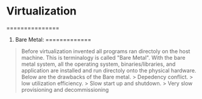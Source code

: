 # Virtualization
===============
1. Bare Metal:
=============
  > Before virtualization invented all programs ran directoly on the host machine.
  > This is terminalogy is called "Bare Metal".
  > With the bare metal system, all the operating system, binaries/libraries, and application are installed and run 
    directoly onto the physical hardware.
  > Below are the drawbacks of the Bare metal.
    > Depedency conflict.
    > low utilization efficiency.
    > Slow start up and shutdown.
    > Very slow provisioning and decommissioning
